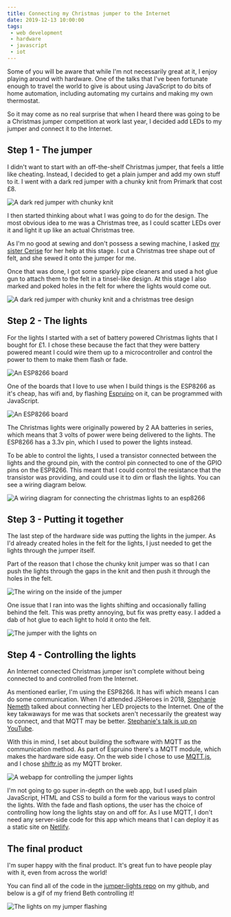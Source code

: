 ```yaml
---
title: Connecting my Christmas jumper to the Internet
date: 2019-12-13 10:00:00
tags:
 - web development
 - hardware
 - javascript
 - iot
---
```

Some of you will be aware that while I'm not necessarily great at it, I enjoy playing around with hardware. One of the talks that I've been fortunate enough to travel the world to give is about using JavaScript to do bits of home automation, including automating my curtains and making my own thermostat.

So it may come as no real surprise that when I heard there was going to be a Christmas jumper competition at work last year, I decided add LEDs to my jumper and connect it to the Internet.
<!-- more -->
## Step 1 - The jumper
I didn't want to start with an off-the-shelf Christmas jumper, that feels a little like cheating. Instead, I decided to get a plain jumper and add my own stuff to it. I went with a dark red jumper with a chunky knit from Primark that cost £8.

![A dark red jumper with chunky knit](jumper-before.jpg)

I then started thinking about what I was going to do for the design. The most obvious idea to me was a Christmas tree, as I could scatter LEDs over it and light it up like an actual Christmas tree.

As I'm no good at sewing and don't possess a sewing machine, I asked [my sister Cerise](https://www.instagram.com/cerisebonaccorsi/) for her help at this stage. I cut a Christmas tree shape out of felt, and she sewed it onto the jumper for me.

Once that was done, I got some sparkly pipe cleaners and used a hot glue gun to attach them to the felt in a tinsel-like design. At this stage I also marked and poked holes in the felt for where the lights would come out.

![A dark red jumper with chunky knit and a christmas tree design](jumper-after.jpg)

## Step 2 - The lights
For the lights I started with a set of battery powered Christmas lights that I bought for £1. I chose these because the fact that they were battery powered meant I could wire them up to a microcontroller and control the power to them to make them flash or fade.

![An ESP8266 board](lights.jpg)

One of the boards that I love to use when I build things is the ESP8266 as it's cheap, has wifi and, by flashing [Espruino](https://www.espruino.com/) on it, can be programmed with JavaScript.

![An ESP8266 board](esp8266.jpg)

The Christmas lights were originally powered by 2 AA batteries in series, which means that 3 volts of power were being delivered to the lights. The ESP8266 has a 3.3v pin, which I used to power the lights instead.

To be able to control the lights, I used a transistor connected between the lights and the ground pin, with the control pin connected to one of the GPIO pins on the ESP8266. This meant that I could control the resistance that the transistor was providing, and could use it to dim or flash the lights. You can see a wiring diagram below.

![A wiring diagram for connecting the christmas lights to an esp8266](wiring-diagram.png)

## Step 3 - Putting it together
The last step of the hardware side was putting the lights in the jumper. As I'd already created holes in the felt for the lights, I just needed to get the lights through the jumper itself.

Part of the reason that I chose the chunky knit jumper was so that I can push the lights through the gaps in the knit and then push it through the holes in the felt.

![The wiring on the inside of the jumper](jumper-wiring.jpg)

One issue that I ran into was the lights shifting and occasionally falling behind the felt. This was pretty annoying, but fix was pretty easy. I added a dab of hot glue to each light to hold it onto the felt.

![The jumper with the lights on](jumper-lit.jpg)

## Step 4 - Controlling the lights
An Internet connected Christmas jumper isn't complete without being connected to and controlled from the Internet.

As mentioned earlier, I'm using the ESP8266. It has wifi which means I can do some communication. When I'd attended JSHeroes in 2018, [Stephanie Nemeth](https://twitter.com/stephaniecodes) talked about connecting her LED projects to the Internet. One of the key takwaways for me was that sockets aren't necessarily the greatest way to connect, and that MQTT may be better. [Stephanie's talk is up on YouTube](https://www.youtube.com/watch?v=VTxsAiznxt4).

With this in mind, I set about building the software with MQTT as the communication method. As part of Espruino there's a MQTT module, which makes the hardware side easy. On the web side I chose to use [MQTT.js](https://github.com/mqttjs/MQTT.js), and I chose [shiftr.io](https://shiftr.io/) as my MQTT broker.

![A webapp for controlling the jumper lights](webapp.png)

I'm not going to go super in-depth on the web app, but I used plain JavaScript, HTML and CSS to build a form for the various ways to control the lights. With the fade and flash options, the user has the choice of controlling how long the lights stay on and off for. As I use MQTT, I don't need any server-side code for this app which means that I can deploy it as a static site on [Netlify](https://www.netlify.com/).

## The final product

I'm super happy with the final product. It's great fun to have people play with it, even from across the world!

You can find all of the code in the [jumper-lights repo](https://github.com/CodeFoodPixels/jumper-lights) on my github, and below is a gif of my friend Beth controlling it!

![The lights on my jumper flashing](jumper-flashing.gif)
